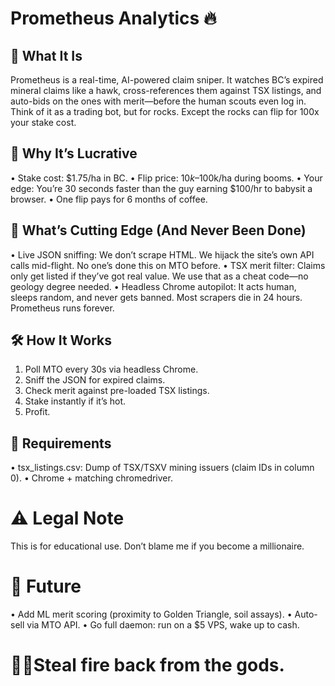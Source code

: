 # Prometheus Analytics 🔥

## 🚀 What It Is
Prometheus is a real-time, AI-powered claim sniper. It watches BC’s expired mineral claims like a hawk, cross-references them against TSX listings, and auto-bids on the ones with merit—before the human scouts even log in.
Think of it as a trading bot, but for rocks. Except the rocks can flip for 100x your stake cost.

## 💎 Why It’s Lucrative
•  Stake cost: $1.75/ha in BC.
•  Flip price: $10k–$100k/ha during booms.
•  Your edge: You’re 30 seconds faster than the guy earning $100/hr to babysit a browser.
•  One flip pays for 6 months of coffee.

## 🤖 What’s Cutting Edge (And Never Been Done)
•  Live JSON sniffing: We don’t scrape HTML. We hijack the site’s own API calls mid-flight. No one’s done this on MTO before.
•  TSX merit filter: Claims only get listed if they’ve got real value. We use that as a cheat code—no geology degree needed.
•  Headless Chrome autopilot: It acts human, sleeps random, and never gets banned. Most scrapers die in 24 hours. Prometheus runs forever.

## 🛠️ How It Works
1.  Poll MTO every 30s via headless Chrome.
2.  Sniff the JSON for expired claims.
3.  Check merit against pre-loaded TSX listings.
4.  Stake instantly if it’s hot.
5.  Profit.

## 📄 Requirements
•  tsx_listings.csv: Dump of TSX/TSXV mining issuers (claim IDs in column 0).
•  Chrome + matching chromedriver.

# ⚠️ Legal Note
This is for educational use. Don’t blame me if you become a millionaire.

# 🐉 Future
•  Add ML merit scoring (proximity to Golden Triangle, soil assays).
•  Auto-sell via MTO API.
•  Go full daemon: run on a $5 VPS, wake up to cash.

# 🐦‍🔥Steal fire back from the gods. 